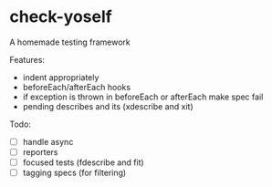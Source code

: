 # check-yoself
A homemade testing framework

Features:
- indent appropriately
- beforeEach/afterEach hooks
- if exception is thrown in beforeEach or afterEach make spec fail
- pending describes and its (xdescribe and xit)

Todo:
- [ ] handle async
- [ ] reporters
- [ ] focused tests (fdescribe and fit)
- [ ] tagging specs (for filtering)
